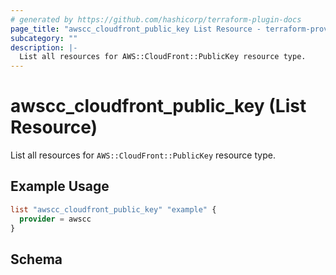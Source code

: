 ```yaml
---
# generated by https://github.com/hashicorp/terraform-plugin-docs
page_title: "awscc_cloudfront_public_key List Resource - terraform-provider-awscc"
subcategory: ""
description: |-
  List all resources for AWS::CloudFront::PublicKey resource type.
---
```


# awscc_cloudfront_public_key (List Resource)

List all resources for `AWS::CloudFront::PublicKey` resource type.

## Example Usage

```terraform
list "awscc_cloudfront_public_key" "example" {
  provider = awscc
}
```

<!-- schema generated by tfplugindocs -->
## Schema
